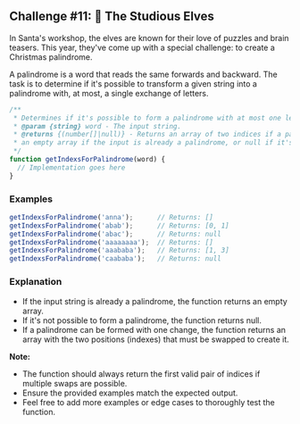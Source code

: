 ## Challenge #11: 📖 The Studious Elves

In Santa's workshop, the elves are known for their love of puzzles and brain teasers. This year, they've come up with a special challenge: to create a Christmas palindrome.

A palindrome is a word that reads the same forwards and backward. The task is to determine if it's possible to transform a given string into a palindrome with, at most, a single exchange of letters.

```javascript
/**
 * Determines if it's possible to form a palindrome with at most one letter exchange.
 * @param {string} word - The input string.
 * @returns {(number[]|null)} - Returns an array of two indices if a palindrome can be formed with one change,
 * an empty array if the input is already a palindrome, or null if it's not possible.
 */
function getIndexsForPalindrome(word) {
  // Implementation goes here
}
```

### Examples

```javascript
getIndexsForPalindrome('anna');      // Returns: []
getIndexsForPalindrome('abab');      // Returns: [0, 1]
getIndexsForPalindrome('abac');      // Returns: null
getIndexsForPalindrome('aaaaaaaa');  // Returns: []
getIndexsForPalindrome('aaababa');   // Returns: [1, 3]
getIndexsForPalindrome('caababa');   // Returns: null
```

### Explanation

- If the input string is already a palindrome, the function returns an empty array.
- If it's not possible to form a palindrome, the function returns null.
- If a palindrome can be formed with one change, the function returns an array with the two positions (indexes) that must be swapped to create it.

**Note:**

- The function should always return the first valid pair of indices if multiple swaps are possible.
- Ensure the provided examples match the expected output.
- Feel free to add more examples or edge cases to thoroughly test the function.
